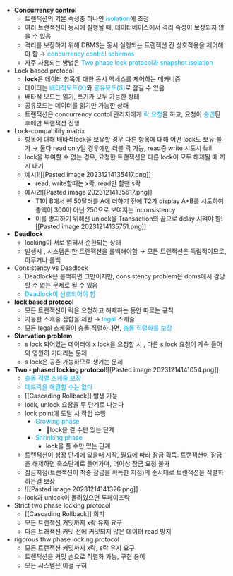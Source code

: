 - **Concurrency control**
	- 트랜잭션의 기본 속성중 하나인 <font color="#00b0f0">isolation</font>에 초점
	- 여러 트랜잭션이 동시에 실행될 때, 데이터베이스에서 격리 속성이 보장되지 않을 수 있음
	- 격리를 보장하기 위해 DBMS는 동시 실행되는 트랜잭션 간 상호작용을 제어해야 함
	  → <font color="#00b0f0">concurrency control schemes</font>
	- 자주 사용되는 방법은 <font color="#00b0f0">Two phase lock protocol과 snapshot isolation</font>
- Lock based protocol
	- **lock**은 데이터 항목에 대한 동시 액세스를 제어하는 매커니즘
	- 데이터는 <font color="#00b0f0">배타적모드(X)</font>와 <font color="#00b0f0">공유모드(S)</font>로 잠길 수 있음
	- 배타적 모드는 읽기, 쓰기가 모두 가능한 상태
	- 공유모드는 데이터를 읽기만 가능한 상태
	- 트랜잭션은 concurrency contol 관리자에게 <font color="#00b0f0">락 요청</font>을 하고, 요청이 <font color="#00b0f0">승인</font>된 후에만 트랜잭션 진행
- Lock-compability matrix
	- 항목에 대해 배타적lock을 보유할 경우 다른 항목에 대해 어떤 lock도 보유 불가
	  → 둘다 read only일 경우에만 더블 락 가능, read중 write 시도시 fail
	- lock을 부여할 수 없는 경우, 요청한 트랜잭션은 다른 lock이 모두 해제될 때 까지 대기
	- 예시1![[Pasted image 20231214135417.png]]
		- read, write할때는 x락, read만 할땐 s락
	- 예시2![[Pasted image 20231214135617.png]]
		- T1이 B에서 뺀 50달러를 A에 더하기 전에 T2가 display A+B를 시도하여 총액이 300이 아닌 250으로 보여지는 inconsistency
		- 이를 방지하기 위해선 unlock을 Transaction의 끝으로 delay 시켜야 함![[Pasted image 20231214135751.png]]
- **Deadlock**
	- locking이 서로 얽혀서 순환되는 상태
	- 발생시 , 시스템은 한 트랜잭션을 롤백해야함
	  → 모든 트랜잭션은 독립적이므로, 아무거나 롤백
- Consistency vs Deadlock
	- Deadlock은 롤백하면 그만이지만, consistency problem은 dbms에서 감당할 수 없는 문제로 될 수 있음
	- <font color="#00b0f0">Deadlock이 선호되어야 함</font>
- **lock based protocol**
	- 모든 트랜잭션이 락을 요청하고 해제하는 동안 따르는 규칙
	- 가능한 스케줄 집합을 제한 →<font color="#00b0f0"> legal</font> 스케줄
	- 모든 legal 스케줄이 충돌 직렬하다면, <font color="#00b0f0">충돌 직렬화를 보장</font>
- **Starvation problem**
	- s lock  되어있는 데이터에 x lock을 요청할 시 , 다른 s lock 요청이 계속 들어와 영원히 기다리는 문제
	- s lock은 공존 가능하므로 생기는 문제
- **Two - phased locking protocol**![[Pasted image 20231214141054.png]]
	- <font color="#00b0f0">충돌 직렬 스케줄 보장</font>
	- <font color="#00b0f0">데드락을 해결할 수는 없다</font>
	- [[Cascading Rollback]] 발생 가능
	- lock, unlock 요청을 두 단계로 나눈다
	- lock point에 도달 시 작업 수행
		- <font color="#00b0f0">Growing phase</font>
			- lock을 걸 수만 있는 단계
		- <font color="#00b0f0">Shrinking phase</font>
			- lock을 풀 수만 있는 단계
	- 트랜잭션이 성장 단계에 있을때 시작, 필요에 따라 잠금 획득. 트랜잭션이 잠금을 해제하면 축소단계로 들어가며, 더이상 잠금 요청 불가
	- 잠금지점(트랜잭션이 최종 잠금을 획득한 지점)의 순서대로 트랜잭션을 직렬화 하는걸 보장
	- ![[Pasted image 20231214141326.png]]
	- lock과 unlock이 몰려있으면 투페이즈락
- Strict two phase locking protocol
	- [[Cascading Rollback]] 회피
	- 모든 트랜잭션 커밋까지 x락 유지 요구
	- 다른 트래잭션 커밋 전에 커밋되지 않은 데이터 read 방지
- rigorous thw phase locking protocol
	- 모든 트랜잭션 커밋까지 x락, s락 유지 요구
	- 트랜잭션을 커밋 순으로 직렬화 가능, 구현 용이
	- 모든 시스템은 이걸 구혀